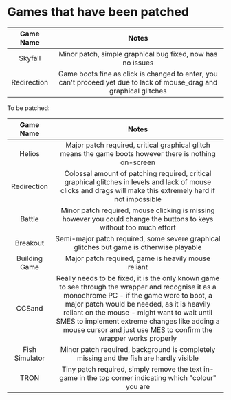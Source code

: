 # Games that have been patched

|Game Name|Notes|
|:-------:|:---------------------------------------:|
|Skyfall|Minor patch, simple graphical bug fixed, now has no issues|
|Redirection|Game boots fine as click is changed to enter, you can't proceed yet due to lack of mouse_drag and graphical glitches|

To be patched:

|Game Name|Notes|
|:-------:|:---------------------------------------:|
|Helios|Major patch required, critical graphical glitch means the game boots however there is nothing on-screen|
|Redirection|Colossal amount of patching required, critical graphical glitches in levels and lack of mouse clicks and drags will make this extremely hard if not impossible|
|Battle|Minor patch required, mouse clicking is missing however you could change the buttons to keys without too much effort|
|Breakout|Semi-major patch required, some severe graphical glitches but game is otherwise playable|
|Building Game|Major patch required, game is heavily mouse reliant|
|CCSand|Really needs to be fixed, it is the only known game to see through the wrapper and recognise it as a monochrome PC - if the game were to boot, a major patch would be needed, as it is heavily reliant on the mouse - might want to wait until SMES to implement extreme changes like adding a mouse cursor and just use MES to confirm the wrapper works properly|
|Fish Simulator|Minor patch required, background is completely missing and the fish are hardly visible|
|TRON|Tiny patch required, simply remove the text in-game in the top corner indicating which "colour" you are|

